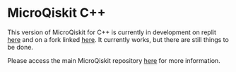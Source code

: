 # MicroQiskit C++

This version of MicroQiskit for C++ is currently in development on replit [here](https://repl.it/@quantum_jim/MicroQiskitC) and on a fork linked [here](https://github.com/omarcostahamido/MicroQiskitCpp). 
It currently works, but there are still things to be done.

Please access the main MicroQiskit repository [here](https://github.com/qiskit-community/MicroQiskit) for more information.
